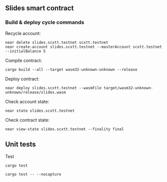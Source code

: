 ## Slides smart contract
### Build & deploy cycle commands

Recycle account: 
```
near delete slides.scxtt.testnet scxtt.testnet                                                 
near create-account slides.scxtt.testnet --masterAccount scxtt.testnet --initialBalance 5
```

Compile contract:
```
cargo build --all --target wasm32-unknown-unknown --release
```

Deploy contract:
```
near deploy slides.scxtt.testnet --wasmFile target/wasm32-unknown-unknown/release/slides.wasm
```

Check account state:
```
near state slides.scxtt.testnet
```

Check contract state:
```
near view-state slides.scxtt.testnet --finality final
```

## Unit tests
Test
```
cargo test
```
```
cargo test -- --nocapture
```
